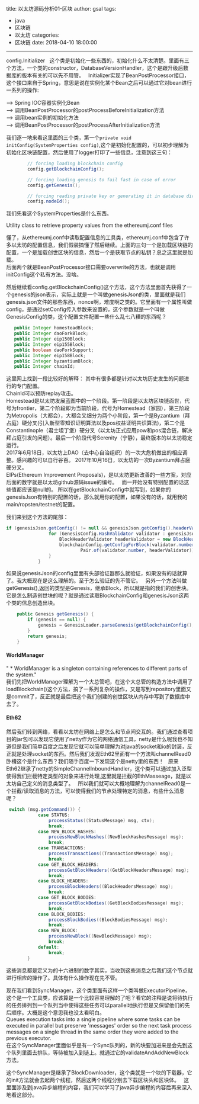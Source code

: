 title: 以太坊源码分析01-区块
author: gsal
tags:
  - java
  - 区块链
  - 以太坊
categories:
  - 区块链
date: 2018-04-10 18:00:00
---
config.Initializer  
这个类是初始化一些东西的，初始化什么不太清楚。里面有三个方法，一个类的constructor，DatabaseVersionHandler，这个是跟升级后数据库的版本有关的可以先不用管。  
Initializer实现了BeanPostProcessor接口，这个接口来自于Spring，意思是说在实例化某个Bean之后可以通过它对bean进行一系列的操作:

<!--more-->
>    
--> Spring IOC容器实例化Bean  
--> 调用BeanPostProcessor的postProcessBeforeInitialization方法  
--> 调用bean实例的初始化方法  
--> 调用BeanPostProcessor的postProcessAfterInitialization方法  

我们逐一地来看这里面的三个类，第一个`private void initConfig(SystemProperties config)`,这个是初始化配置的，可以初步理解为初始化区块链配置，然后使用了logger打印了一些信息，注意到这三句：
``` java
        // forcing loading blockchain config
        config.getBlockchainConfig();

        // forcing loading genesis to fail fast in case of error
        config.getGenesis();

        // forcing reading private key or generating it in database directory
        config.nodeId();
```
我们先看这个SystemProperties是什么东西。  
 >  
  Utility class to retrieve property values from the ethereumj.conf files  
  
 懂了，从ethereumj.conf中读取配置信息的工具类，ethereumj.conf中包含了许多以太坊的配置信息，我们假装搞懂了然后继续。上面的三句一个是加载区块链的配置，一个是加载创世区块的信息，然后一个是获取节点的私钥？总之这里就是加载。  
 后面两个就是BeanPostProcessor接口需要overwrite的方法，也就是调用initConfig这个私有方法。没啥。
 
 然后继续看config.getBlockchainConfig()这个方法，这个方法里面首先获得了一个genesis的json表示，实际上就是一个叫做genesisJson的类，里面就是我们genesis.json文件的那些东西，nonce啊，难度啊之类的。它里面有一个属性叫做config，是通过setConfig传入参数来设置的，这个参数就是一个叫做GenesisConfig的类，这个配置文件配置一些什么乱七八糟的东西呢？
 ``` java
    public Integer homesteadBlock;
    public Integer daoForkBlock;
    public Integer eip150Block;
    public Integer eip155Block;
    public boolean daoForkSupport;
    public Integer eip158Block;
    public Integer byzantiumBlock;
    public Integer chainId;
```
这里网上找到一段比较好的解释： 
其中有很多都是针对以太坊历史发生的问题进行的专门配置。  
ChainId可以预防replay攻击。  
Homestead是以太坊发展蓝图中的一个阶段。第一阶段是以太坊区块链面世，代号为frontier，第二个阶段即为当前阶段，代号为Homestead（家园），第三阶段为Metropolis（大都会），大都会又细分为两个小阶段，第一个是Byzantium（拜占庭）硬分叉(引入新型零知识证明算法以及pos权益证明共识算法)，第二个是Constantinople（君士坦丁堡）硬分叉（以太坊正式应用pow和pos混合链，解决拜占庭引发的问题）。最后一个阶段代号Serenity（宁静），最终版本的以太坊稳定运行。   
2017年6月18日，以太坊上DAO（去中心自治组织）的一次大危机做出的相应调整。感兴趣的可以自行谷百。
2017年10月16日，以太坊的一次Byzantium拜占庭硬分叉。  
EIPs(Ethereum Improvement Proposals)，是以太坊更新改善的一些方案，对应后面的数字就是以太坊github源码issue的编号。  
而一开始没有特别配置的话这些值都应该是null的。
所以在getBlockchainConfig中就写到，如果你的genesisJson有特别的配置的话，那么就用你的配置，如果没有的话，就用我的main/ropsten/testnet的配置。  

我们来到这个方法的尾部：
``` java
if (genesisJson.getConfig() != null && genesisJson.getConfig().headerValidators != null) {
                for (GenesisConfig.HashValidator validator : genesisJson.getConfig().headerValidators) {
                    BlockHeaderValidator headerValidator = new BlockHeaderValidator(new BlockCustomHashRule(ByteUtil.hexStringToBytes(validator.hash)));
                    blockchainConfig.getConfigForBlock(validator.number).headerValidators().add(
                            Pair.of(validator.number, headerValidator));
                }
            }
```
如果说genesisJson的config里面有头部验证器那么就验证，如果没有的话就算了。我大概现在是这么理解的。至于怎么验证的先不管它。  
另外一个方法叫做getGenesis(),返回的类型是Genesis，继承Block，所以就是指的我们的创世块。它是怎么制造创世块的呢？就是通过读取BlockchainConfig和genesisJson这两个类的信息创造出块。
``` java
    public Genesis getGenesis() {
        if (genesis == null) {
            genesis = GenesisLoader.parseGenesis(getBlockchainConfig(), getGenesisJson());
        }
        return genesis;
    }
```
#### WorldManager
" * WorldManager is a singleton containing references to different parts of the system."  
我们先把WorldManager理解为一个大总管吧，在这个大总管的构造方法中调用了loadBlockchain()这个方法，搞了一系列复杂的操作，又是写到repository里面又是commit了，反正就是最后把这个我们创建的创世区块从内存中写到了数据库中去了。
#### Eth62
然后我们转到网络，看看以太坊在网络上是怎么和节点间交互的。我们通过查看项目的jar包可以发现它使用了netty作为它的网络通信工具，netty是什么呢我也不知道但是我们简单百度之后发现它就可以简单理解为对java的socket和io的封装，反正就是处理socket的东西。然后我们发现Eth62里面有一个方法叫channelRead0卧槽这个是什么东西？我们随手百度一下发现这个是netty里的东西！  
原来Eth62继承了netty的SimpleChannelInboundHandler，这个类可以通过加入泛型使得我们拦截特定类型的对象来进行处理,这里就是拦截的EthMasseage，就是以太坊自己定义的消息类型了。  
所以我们就可以大概地理解为channelRead0是一个拦截/读取消息的方法，可以使得我们的节点处理特定的消息，有些什么消息呢？
```java
 switch (msg.getCommand()) {
            case STATUS:
                processStatus((StatusMessage) msg, ctx);
                break;
            case NEW_BLOCK_HASHES:
                processNewBlockHashes((NewBlockHashesMessage) msg);
                break;
            case TRANSACTIONS:
                processTransactions((TransactionsMessage) msg);
                break;
            case GET_BLOCK_HEADERS:
                processGetBlockHeaders((GetBlockHeadersMessage) msg);
                break;
            case BLOCK_HEADERS:
                processBlockHeaders((BlockHeadersMessage) msg);
                break;
            case GET_BLOCK_BODIES:
                processGetBlockBodies((GetBlockBodiesMessage) msg);
                break;
            case BLOCK_BODIES:
                processBlockBodies((BlockBodiesMessage) msg);
                break;
            case NEW_BLOCK:
                processNewBlock((NewBlockMessage) msg);
                break;
            default:
                break;
        }
```
这些消息都是定义为的十六进制的数字其实，当收到这些消息之后我们这个节点就进行相应的操作了。具体有什么操作现在先不管。  

现在我们看到SyncManager，这个类里面有这样一个类叫做ExecutorPipeline，这个是一个工具类，应该算是一个比较容易理解的了吧？看它的注释是说将待执行的任务排列到一个队列当中使得这些任务可以parallel地执行但是又保留他们的先后顺序。大概是这个意思我也没太看明白。  
Queues execution tasks into a single pipeline where some tasks can be executed in parallel but preserve 'messages' order so the next task process messages on a single thread in the same order they were added to the previous executor.  
在这个SyncManager里面似乎是有一个Sync队列的，新的块要加进来是会先到这个队列里面去排队，等待被加入到链上。就通过它的validateAndAddNewBlock方法。  

这个SyncManager是继承了BlockDownloader，这个类就是一个块的下载器，它的init方法就会去起两个线程，然后这两个线程分别去下载区块头和区块体。   
这里面涉及到java异步编程的内容，我们可以学习了java异步编程的内容后再来深入地看这部分。